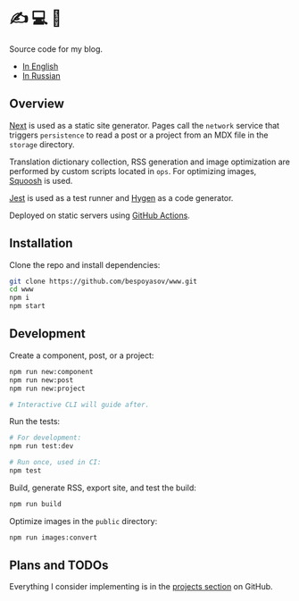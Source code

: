 # ✍️ 💻 👋

Source code for my blog.

- [In English](https://bespoyasov.me)
- [In Russian](https://bespoyasov.ru)

## Overview

[Next](https://nextjs.org) is used as a static site generator. Pages call the `network` service that triggers `persistence` to read a post or a project from an MDX file in the `storage` directory.

Translation dictionary collection, RSS generation and image optimization are performed by custom scripts located in `ops`. For optimizing images, [Squoosh](https://squoosh.app) is used.

[Jest](https://jestjs.io) is used as a test runner and [Hygen](https://www.hygen.io) as a code generator.

Deployed on static servers using [GitHub Actions](https://github.com/features/actions).

## Installation

Clone the repo and install dependencies:

```sh
git clone https://github.com/bespoyasov/www.git
cd www
npm i
npm start
```

## Development

Create a component, post, or a project:

```sh
npm run new:component
npm run new:post
npm run new:project

# Interactive CLI will guide after.
```

Run the tests:

```sh
# For development:
npm run test:dev

# Run once, used in CI:
npm test
```

Build, generate RSS, export site, and test the build:

```sh
npm run build
```

Optimize images in the `public` directory:

```sh
npm run images:convert
```

## Plans and TODOs

Everything I consider implementing is in the [projects section](https://github.com/bespoyasov/www/projects) on GitHub.
